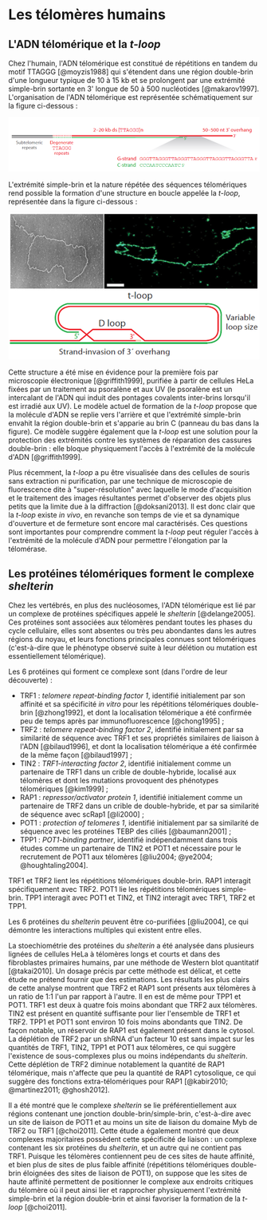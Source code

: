# Les télomères humains

## L'ADN télomérique et la *t-loop*

Chez l'humain, l'ADN télomérique est constitué de répétitions en tandem du motif
TTAGGG [@moyzis1988] qui s'étendent dans une région double-brin d'une longueur
typique de 10 à 15 kb et se prolongent par une extrémité simple-brin sortante en
3' longue de 50 à 500 nucléotides [@makarov1997]. L'organisation de l'ADN
télomérique est représentée schématiquement sur la figure ci-dessous :

![Figure : L'ADN télomérique des mammifères [@palm2008].](intro/figures/seq-telo-humain.png)

L'extrémité simple-brin et la nature répétée des séquences télomériques rend
possible la formation d'une structure en boucle appelée la *t-loop*, représentée
dans la figure ci-dessous :

![Figure : La *t-loop*. Panneau en haut à gauche de [@griffith1999] ; panneau en haut à droite de [@doksani2013], la barre équivaut à 0,4 μm ;  panneau du bas de [@palm2008].](intro/figures/t-loop.jpg)

Cette structure a été mise en évidence pour la première fois par microscopie
électronique [@griffith1999], purifiée à partir de cellules HeLa fixées par un
traitement au psoralène et aux UV (le psoralène est un intercalant de l'ADN qui
induit des pontages covalents inter-brins lorsqu'il est irradié aux UV).
Le modèle actuel de formation de la *t-loop* propose que la molécule d'ADN se
replie vers l'arrière et que l'extrémité simple-brin envahit la région
double-brin et s'apparie au brin C (panneau du bas dans la figure). Ce modèle
suggère également que la *t-loop* est une solution pour la protection des
extrémités contre les systèmes de réparation des cassures double-brin : elle
bloque physiquement l'accès à l'extrémité de la molécule d'ADN [@griffith1999].

Plus récemment, la *t-loop* a pu être visualisée dans des cellules de souris
sans extraction ni purification, par une technique de microscopie de
fluorescence dite à "super-résolution" avec laquelle le mode d'acquisition et le
traitement des images résultantes permet d'observer des objets plus petits que
la limite due à la diffraction [@doksani2013]. Il est donc clair que la *t-loop*
existe *in vivo*, en revanche son temps de vie et sa dynamique d'ouverture et de
fermeture sont encore mal caractérisés. Ces questions sont importantes pour
comprendre comment la *t-loop* peut réguler l'accès à l'extrémité de la molécule
d'ADN pour permettre l'élongation par la télomérase.


## Les protéines télomériques forment le complexe *shelterin*

Chez les vertébrés, en plus des nucléosomes, l'ADN télomérique est lié par un
complexe de protéines spécifiques appelé le *shelterin* [@delange2005].
Ces protéines sont associées aux télomères pendant toutes les phases du cycle
cellulaire, elles sont absentes ou très peu abondantes dans les autres régions
du noyau, et leurs fonctions principales connues sont télomériques (c'est-à-dire
que le phénotype observé suite à leur délétion ou mutation est essentiellement
télomérique).

Les 6 protéines qui forment ce complexe sont (dans l'ordre de leur découverte) :

- TRF1 : *telomere repeat-binding factor 1*, identifié initialement par son
  affinité et sa spécificité *in vitro* pour les répétitions télomériques
  double-brin [@zhong1992], et dont la localisation télomérique a été confirmée
  peu de temps après par immunofluorescence [@chong1995] ;
- TRF2 : *telomere repeat-binding factor 2*, identifié initialement par sa
  similarité de séquence avec TRF1 et ses propriétés similaires de liaison
  à l'ADN [@bilaud1996], et dont la localisation télomérique a été confirmée de
  la même façon [@bilaud1997] ;
- TIN2 : *TRF1-interacting factor 2*, identifié initialement comme un partenaire
  de TRF1 dans un crible de double-hybride, localisé aux télomères et dont les
  mutations provoquent des phénotypes télomériques [@kim1999] ;
- RAP1 : *repressor/activator protein 1*, identifié initialement comme un
  partenaire de TRF2 dans un crible de double-hybride, et par sa similarité de
  séquence avec scRap1 [@li2000] ;
- POT1 : *protection of telomeres 1*, identifié initialement par sa similarité
  de séquence avec les protéines TEBP des ciliés [@baumann2001] ;
- TPP1 : *POT1-binding partner*, identifié indépendamment dans trois études
  comme un partenaire de TIN2 et POT1 et nécessaire pour le recrutement de POT1
  aux télomères [@liu2004; @ye2004; @houghtaling2004].

TRF1 et TRF2 lient les répétitions télomériques double-brin. RAP1 interagit
spécifiquement avec TRF2. POT1 lie les répétitions télomériques simple-brin.
TPP1 interagit avec POT1 et TIN2, et TIN2 interagit avec TRF1, TRF2 et TPP1.

Les 6 protéines du *shelterin* peuvent être co-purifiées [@liu2004], ce qui
démontre les interactions multiples qui existent entre elles.

La stoechiométrie des protéines du *shelterin* a été analysée dans plusieurs
lignées de cellules HeLa à télomères longs et courts et dans des fibroblastes
primaires humains, par une méthode de Western blot quantitatif [@takai2010].
Un dosage précis par cette méthode est délicat, et cette étude ne prétend
fournir que des estimations. Les résultats les plus clairs de cette analyse
montrent que TRF2 et RAP1 sont présents aux télomères à un ratio de 1:1 l'un par
rapport à l'autre. Il en est de même pour TPP1 et POT1. TRF1 est deux à quatre
fois moins abondant que TRF2 aux télomères. TIN2 est présent en quantité
suffisante pour lier l'ensemble de TRF1 et TRF2. TPP1 et POT1 sont environ 10
fois moins abondants que TIN2. De façon notable, un réservoir de RAP1 est
également présent dans le cytosol. La déplétion de TRF2 par un shRNA d'un
facteur 10 est sans impact sur les quantités de TRF1, TIN2, TPP1 et POT1 aux
télomères, ce qui suggère l'existence de sous-complexes plus ou moins
indépendants du *shelterin*. Cette déplétion de TRF2 diminue notablement la
quantité de RAP1 télomérique, mais n'affecte que peu la quantité de RAP1
cytosolique, ce qui suggère des fonctions extra-télomériques pour RAP1
[@kabir2010; @martinez2011; @ghosh2012].

Il a été montré que le complexe *shelterin* se lie préférentiellement aux
régions contenant une jonction double-brin/simple-brin, c'est-à-dire avec un
site de liaison de POT1 et au moins un site de liaison du domaine Myb de TRF2 ou
TRF1 [@choi2011]. Cette étude a également montré que deux complexes majoritaires
possèdent cette spécificité de liaison : un complexe contenant les six protéines
du *shelterin*, et un autre qui ne contient pas TRF1. Puisque les télomères
contiennent peu de ces sites de haute affinité, et bien plus de sites de plus
faible affinité (répétitions télomériques double-brin éloignées des sites de
liaison de POT1), on suppose que les sites de haute affinité permettent de
positionner le complexe aux endroits critiques du télomère où il peut ainsi lier
et rapprocher physiquement l'extrémité simple-brin et la région double-brin et
ainsi favoriser la formation de la *t-loop* [@choi2011].




